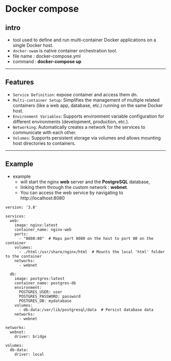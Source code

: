 # Docker compose
## intro
-  tool used to define and run multi-container Docker applications on a single Docker host.
  - `docker-swam` is native container orchestration tool.
- file name : docker-compose.yml
- command : **docker-compose up**
---
## Features
- `Service Definition`: expose container and access them dn.
- `Multi-container Setup`: Simplifies the management of multiple related containers (like a web app, database, etc.) running on the same Docker host.
- `Environment Variables`: Supports environment variable configuration for different environments (development, production, etc.).
- `Networking`: Automatically creates a network for the services to communicate with each other.
- `Volumes`: Supports persistent storage via volumes and allows mounting host directories to containers.

---

## Example
- example
  - will start the nginx **web** server and the **PostgreSQL** database, 
  - linking them through the custom network : **webnet**. 
  - You can access the web service by navigating to http://localhost:8080
```
version: '3.8'

services:
  web:
    image: nginx:latest
    container_name: nginx-web
    ports:
      - "8080:80"  # Maps port 8080 on the host to port 80 on the container
    volumes:
      - ./html:/usr/share/nginx/html  # Mounts the local 'html' folder to the container
    networks:
      - webnet

  db:
    image: postgres:latest
    container_name: postgres-db
    environment:
      POSTGRES_USER: user
      POSTGRES_PASSWORD: password
      POSTGRES_DB: mydatabase
    volumes:
      - db-data:/var/lib/postgresql/data  # Persist database data
    networks:
      - webnet

networks:
  webnet:
    driver: bridge

volumes:
  db-data:
    driver: local

```

